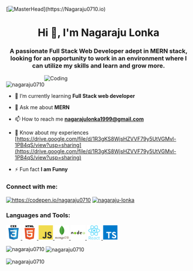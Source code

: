 [![MasterHead](https://1.bp.blogspot.com/-7A4WynwLsM...)](https://Nagaraju0710.io)
<h1 align="center">Hi 👋, I'm Nagaraju Lonka</h1>
<h3 align="center">A passionate Full Stack Web Developer adept in MERN stack, looking for an opportunity to work in an environment where I can utilize my skills and learn and grow more.</h3>
<img align="right" alt="Coding" width="400" src="https://avatars.githubusercontent.com/u/112071699?v=4">
<p align="left"> <img src="https://komarev.com/ghpvc/?username=nagaraju0710&label=Profile%20views&color=0e75b6&style=flat" alt="nagaraju0710" /> </p>

- 🌱 I’m currently learning **Full Stack web developer**

- 💬 Ask me about **MERN**

- 📫 How to reach me **nagarajulonka1999@gmail.com**

- 📄 Know about my experiences [https://drive.google.com/file/d/1R3gKS8WjsHZVVF79y5UtVGMvl-1PB4qS/view?usp=sharing](https://drive.google.com/file/d/1R3gKS8WjsHZVVF79y5UtVGMvl-1PB4qS/view?usp=sharing)

- ⚡ Fun fact **I am Funny**

<h3 align="left">Connect with me:</h3>
<p align="left">
<a href="https://codepen.io/https://codepen.io/nagaraju0710" target="blank"><img align="center" src="https://raw.githubusercontent.com/rahuldkjain/github-profile-readme-generator/master/src/images/icons/Social/codepen.svg" alt="https://codepen.io/nagaraju0710" height="30" width="40" /></a>
<a href="https://linkedin.com/in/nagaraju-lonka" target="blank"><img align="center" src="https://raw.githubusercontent.com/rahuldkjain/github-profile-readme-generator/master/src/images/icons/Social/linked-in-alt.svg" alt="nagaraju-lonka" height="30" width="40" /></a>
</p>

<h3 align="left">Languages and Tools:</h3>
<p align="left"> <a href="https://www.w3schools.com/css/" target="_blank" rel="noreferrer"> <img src="https://raw.githubusercontent.com/devicons/devicon/master/icons/css3/css3-original-wordmark.svg" alt="css3" width="40" height="40"/> </a> <a href="https://www.w3.org/html/" target="_blank" rel="noreferrer"> <img src="https://raw.githubusercontent.com/devicons/devicon/master/icons/html5/html5-original-wordmark.svg" alt="html5" width="40" height="40"/> </a> <a href="https://developer.mozilla.org/en-US/docs/Web/JavaScript" target="_blank" rel="noreferrer"> <img src="https://raw.githubusercontent.com/devicons/devicon/master/icons/javascript/javascript-original.svg" alt="javascript" width="40" height="40"/> </a> <a href="https://www.mongodb.com/" target="_blank" rel="noreferrer"> <img src="https://raw.githubusercontent.com/devicons/devicon/master/icons/mongodb/mongodb-original-wordmark.svg" alt="mongodb" width="40" height="40"/> </a> <a href="https://nodejs.org" target="_blank" rel="noreferrer"> <img src="https://raw.githubusercontent.com/devicons/devicon/master/icons/nodejs/nodejs-original-wordmark.svg" alt="nodejs" width="40" height="40"/> </a> <a href="https://reactjs.org/" target="_blank" rel="noreferrer"> <img src="https://raw.githubusercontent.com/devicons/devicon/master/icons/react/react-original-wordmark.svg" alt="react" width="40" height="40"/> </a> <a href="https://www.typescriptlang.org/" target="_blank" rel="noreferrer"> <img src="https://raw.githubusercontent.com/devicons/devicon/master/icons/typescript/typescript-original.svg" alt="typescript" width="40" height="40"/> </a> </p>

<p><img align="left" src="https://github-readme-stats.vercel.app/api/top-langs?username=nagaraju0710&show_icons=true&locale=en&layout=compact" alt="nagaraju0710" /></p>

<p>&nbsp;<img align="center" src="https://github-readme-stats.vercel.app/api?username=nagaraju0710&show_icons=true&locale=en" alt="nagaraju0710" /></p>

<p><img align="center" src="https://github-readme-streak-stats.herokuapp.com/?user=nagaraju0710&" alt="nagaraju0710" /></p>
